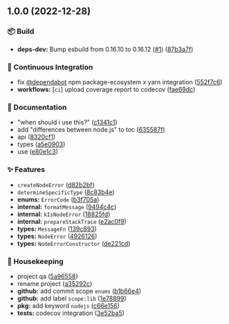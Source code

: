 ## 1.0.0 (2022-12-28)


### :package: Build

* **deps-dev:** Bump esbuild from 0.16.10 to 0.16.12 ([#1](https://github.com/flex-development/errnode/issues/1)) ([87b3a7f](https://github.com/flex-development/errnode/commit/87b3a7f199e25b643595b33831cef0acd1d8a294))


### :robot: Continuous Integration

* fix [@dependabot](https://github.com/dependabot) npm package-ecosystem x yarn integration ([552f7c6](https://github.com/flex-development/errnode/commit/552f7c67dd9d323ed06d299dca52200555581292))
* **workflows:** [`ci`] upload coverage report to codecov ([fae69dc](https://github.com/flex-development/errnode/commit/fae69dc1fe42df954adfe950ded7863a4c4e74e2))


### :pencil: Documentation

* "when should i use this?" ([c1341c1](https://github.com/flex-development/errnode/commit/c1341c14dd9c2443f17bf68a817b897aa5cad0e4))
* add "differences between node.js" to toc ([635587f](https://github.com/flex-development/errnode/commit/635587fc9af17d6f4e8566fb44ed728a1f167291))
* api ([8320cf1](https://github.com/flex-development/errnode/commit/8320cf1430e90961d5523be96a02ed392a2b625b))
* types ([a5e0903](https://github.com/flex-development/errnode/commit/a5e09031f41267d715968aacf275a555bc47c650))
* use ([e80e1c3](https://github.com/flex-development/errnode/commit/e80e1c3a188c54a54cdf142526b5c203e6902a70))


### :sparkles: Features

* `createNodeError` ([d82b2bf](https://github.com/flex-development/errnode/commit/d82b2bfa798c0e40f75e750c1dad9e36f1967b55))
* `determineSpecificType` ([8c83b4e](https://github.com/flex-development/errnode/commit/8c83b4ef19664d2be9daa2968921642088bd281f))
* **enums:** `ErrorCode` ([b3f705a](https://github.com/flex-development/errnode/commit/b3f705a817214494ac501999bf1af14d1517f4d7))
* **internal:** `formatMessage` ([9494c4c](https://github.com/flex-development/errnode/commit/9494c4cd6862f967e033fd90139736c9fa0351d1))
* **internal:** `kIsNodeError` ([18825fd](https://github.com/flex-development/errnode/commit/18825fdd1cfe15fa26fb239b8ffcbae2c27965a5))
* **internal:** `prepareStackTrace` ([e2ac0f9](https://github.com/flex-development/errnode/commit/e2ac0f93bf59df820c9e8bbc5bd1535e13131e9e))
* **types:** `MessageFn` ([139c893](https://github.com/flex-development/errnode/commit/139c893cea93aaf4c6f52df5d2fe3a631903c828))
* **types:** `NodeError` ([4926126](https://github.com/flex-development/errnode/commit/49261264b266cf1f67f18aded358ad616e22e8b7))
* **types:** `NodeErrorConstructor` ([de221cd](https://github.com/flex-development/errnode/commit/de221cdffdcddc49616f34aea05fe5934a4a3911))


### :house_with_garden: Housekeeping

* project qa ([5a96558](https://github.com/flex-development/errnode/commit/5a96558f0bfc78176173bc94ba08dd2dd8bca4e6))
* rename project ([a35292c](https://github.com/flex-development/errnode/commit/a35292ca22ce720b0751f346399565165a8e3d08))
* **github:** add commit scope `enums` ([b1b66e4](https://github.com/flex-development/errnode/commit/b1b66e46e66c5c8133dc60541b2d5e693ec4e97a))
* **github:** add label `scope:lib` ([1e78899](https://github.com/flex-development/errnode/commit/1e78899060e11ab339624952f63e8686d7c56b32))
* **pkg:** add keyword `nodejs` ([c66e156](https://github.com/flex-development/errnode/commit/c66e156a37b859897cc4ae0fb1b32b54daa31eab))
* **tests:** codecov integration ([3e52ba5](https://github.com/flex-development/errnode/commit/3e52ba59843d086d67d389f76686f68ceec31a7e))
